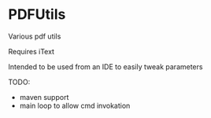 # PDFUtils

Various pdf utils  

Requires iText  

Intended to be used from an IDE to easily tweak parameters  

TODO: 
* maven support
* main loop to allow cmd invokation
